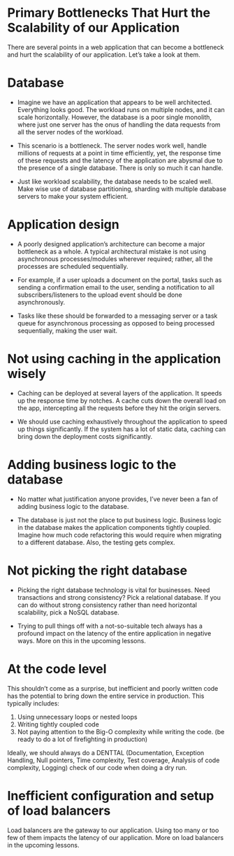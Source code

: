 # Primary Bottlenecks That Hurt the Scalability of our Application #

There are several points in a web application that can become a bottleneck and hurt the scalability of our application.
Let’s take a look at them.

# Database #

- Imagine we have an application that appears to be well architected. Everything looks good. The workload runs on
  multiple nodes, and it can scale horizontally. However, the database is a poor single monolith, where just one server
  has the onus of handling the data requests from all the server nodes of the workload.

- This scenario is a bottleneck. The server nodes work well, handle millions of requests at a point in time efficiently,
  yet, the response time of these requests and the latency of the application are abysmal due to the presence of a
  single database. There is only so much it can handle.

- Just like workload scalability, the database needs to be scaled well. Make wise use of database partitioning, sharding
  with multiple database servers to make your system efficient.

# Application design #

- A poorly designed application’s architecture can become a major bottleneck as a whole. A typical architectural mistake
  is not using asynchronous processes/modules wherever required; rather, all the processes are scheduled sequentially.

- For example, if a user uploads a document on the portal, tasks such as sending a confirmation email to the user,
  sending a notification to all subscribers/listeners to the upload event should be done asynchronously.

- Tasks like these should be forwarded to a messaging server or a task queue for asynchronous processing as opposed to
  being processed sequentially, making the user wait.

# Not using caching in the application wisely #

- Caching can be deployed at several layers of the application. It speeds up the response time by notches. A cache cuts
  down the overall load on the app, intercepting all the requests before they hit the origin servers.

- We should use caching exhaustively throughout the application to speed up things significantly. If the system has a
  lot of static data, caching can bring down the deployment costs significantly.

# Adding business logic to the database #

- No matter what justification anyone provides, I’ve never been a fan of adding business logic to the database.

- The database is just not the place to put business logic. Business logic in the database makes the application
  components tightly coupled. Imagine how much code refactoring this would require when migrating to a different
  database. Also, the testing gets complex.

# Not picking the right database #

- Picking the right database technology is vital for businesses. Need transactions and strong consistency? Pick a
  relational database. If you can do without strong consistency rather than need horizontal scalability, pick a NoSQL
  database.

- Trying to pull things off with a not-so-suitable tech always has a profound impact on the latency of the entire
  application in negative ways. More on this in the upcoming lessons.

# At the code level #

This shouldn’t come as a surprise, but inefficient and poorly written code has the potential to bring down the entire
service in production. This typically includes:

1. Using unnecessary loops or nested loops
2. Writing tightly coupled code
3. Not paying attention to the Big-O complexity while writing the code. (be ready to do a lot of firefighting in
   production)

Ideally, we should always do a DENTTAL (Documentation, Exception Handling, Null pointers, Time complexity, Test
coverage, Analysis of code complexity, Logging) check of our code when doing a dry run.

# Inefficient configuration and setup of load balancers #

Load balancers are the gateway to our application. Using too many or too few of them impacts the latency of our
application. More on load balancers in the upcoming lessons.